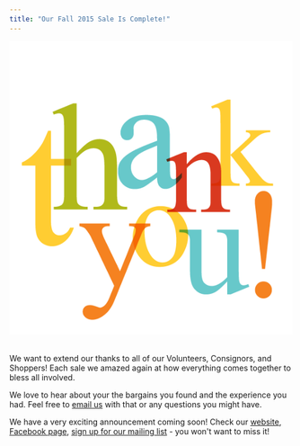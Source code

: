 ```yaml
---
title: "Our Fall 2015 Sale Is Complete!"
---
```


![](/img/blog/thank_you.png) 

We want to extend our thanks to all of our Volunteers, Consignors, and Shoppers! Each sale we amazed again at how everything comes together to bless all involved.

We love to hear about your the bargains you found and the experience you had. Feel free to [email us](mailto:info@boutiqueforaweek.com) with that or any questions you might have.

We have a very exciting announcement coming soon! Check our [website](/), [Facebook page](https://www.facebook.com/BoutiqueForAWeek?fref=ts), [sign up for our mailing list](https://www.mysalemanager.net/mal_mailsignup.aspx) - you won't want to miss it!
